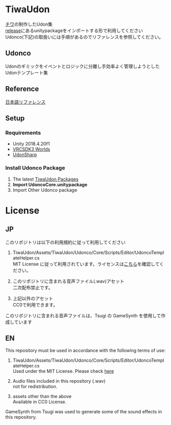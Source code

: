 # TiwaUdon

[チワ](https://twitter.com/tiwa_null)の制作したUdon集  
[release](https://github.com/tiwa0510/TiwaUdon/releases)にあるunitypackageをインポートする形で利用してください  
Udonco(下記)の取扱いには手順があるのでリファレンスを参照してください。  

## Udonco

Udonのギミックをイベントとロジックに分離し手効率よく管理しようとしたUdonテンプレート集  


## Reference

[日本語リファレンス](https://hackmd.io/@vwcc/r1WDyh86_)  

## Setup

### Requirements

- Unity 2018.4.20f1
- [VRCSDK3 Worlds](https://vrchat.com/home/download)
- [UdonSharp](https://github.com/Merlin-san/UdonSharp/releases/latest)

### Install Udonco Package

1. The latest [TiwaUdon Packages](https://github.com/tiwa0510/TiwaUdon/releases/)
2. **Import UdoncoCore.unitypackage**
3. Import Other Udonco package

# License

## JP

このリポジトリは以下の利用規約に従って利用してください

1. TiwaUdon/Assets/TiwaUdon/Udonco/Core/Scripts/Editor/UdoncoTemplateHelper.cs  
MIT License に従って利用されています。ライセンスは[こちら](https://raw.githubusercontent.com/tiwa0510/TiwaUdon/main/Assets/TiwaUdon/Udonco/Core/Scripts/Editor/LICENSE.txt)を確認してください。

2. このリポジトリに含まれる音声ファイル(.wav)アセット  
二次配布禁止です。

3. 上記以外のアセット  
CC0で利用できます。

このリポジトリに含まれる音声ファイルは、Tsugi の GameSynth を使用して作成しています

## EN
This repository must be used in accordance with the following terms of use:

1. TiwaUdon/Assets/TiwaUdon/Udonco/Core/Scripts/Editor/UdoncoTemplateHelper.cs  
Used under the MIT License. Please check [here](https://raw.githubusercontent.com/tiwa0510/TiwaUdon/main/Assets/TiwaUdon/Udonco/Core/Scripts/Editor/LICENSE.txt)

2. Audio files included in this repository (.wav)  
not for redistribution.

3. assets other than the above  
Available in CC0 License.

GameSynth from Tsugi was used to generate some of the sound effects in this repository.
